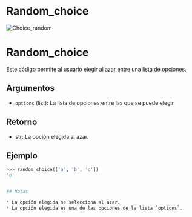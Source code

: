 # Random_choice

![Choice_random](https://user-images.githubusercontent.com/55749965/234601581-9adf6902-d5f9-47c8-8f8b-799cf93fae02.gif)

# Random_choice

Este código permite al usuario elegir al azar entre una lista de opciones.

## Argumentos

* `options` (list): La lista de opciones entre las que se puede elegir.

## Retorno

* str: La opción elegida al azar.

## Ejemplo

```python
>>> random_choice(['a', 'b', 'c'])
'b'


## Notas

* La opción elegida se selecciona al azar.
* La opción elegida es una de las opciones de la lista `options`.


